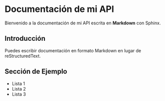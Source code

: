# Documentación de mi API

Bienvenido a la documentación de mi API escrita en **Markdown** con Sphinx.

## Introducción

Puedes escribir documentación en formato Markdown en lugar de reStructuredText.

## Sección de Ejemplo

- Lista 1
- Lista 2
- Lista 3
